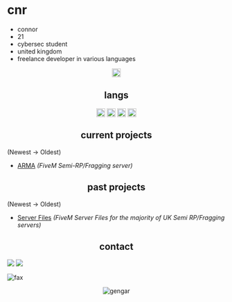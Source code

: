 <h1>cnr</h1>

- connor
- 21
- cybersec student
- united kingdom
- freelance developer in various languages

<p align="center">
<a href="https://t.me/squirted/" target="blank"><img align="center" src="https://cdn.jsdelivr.net/npm/simple-icons@3.0.1/icons/telegram.svg" alt="telegram" height="20" width="20" /></a>
</p>

<h2 align="center">langs</h2>

<p align="center">
<img align="center" src="https://cdn.jsdelivr.net/npm/simple-icons@3.0.1/icons/python.svg" alt="python" height="20" width="20" />
<img align="center" src="https://cdn.jsdelivr.net/npm/simple-icons@3.0.1/icons/lua.svg" alt="lua" height="20" width="20" />
<img align="center" src="https://cdn.jsdelivr.net/npm/simple-icons@3.0.1/icons/csharp.svg" alt="csharp" height="20" width="20" />
<img align="center" src="https://cdn.jsdelivr.net/npm/simple-icons@3.0.1/icons/node-dot-js.svg" alt="nodejs" height="20" width="20" />
</p>

<h2 align="center">current projects</h2>

(Newest -> Oldest)
- [ARMA](https://discord.gg/armarp) *(FiveM Semi-RP/Fragging server)*

<h2 align="center">past projects</h2>

(Newest -> Oldest)
- [Server Files](https://github.com/kwt/Server-Files) *(FiveM Server Files for the majority of UK Semi RP/Fragging servers)*
<h2 align="center">contact</h2>

<p><img src="http://github-profile-summary-cards.vercel.app/api/cards/profile-details?username=kwt&theme=transparent" />
<img src="https://github-readme-streak-stats.herokuapp.com/?user=kwt&hide_border=true&card_width=338&theme=transparent" /></p>
<img src="https://komarev.com/ghpvc/?username=kwt&color=lightgray" alt="fax" width="" height="">
<p align="center">
<img alt="gengar" src="https://media.tenor.com/rcuxuxJjDcoAAAAC/pok%C3%A9mon-gengar.gif">
</p>

